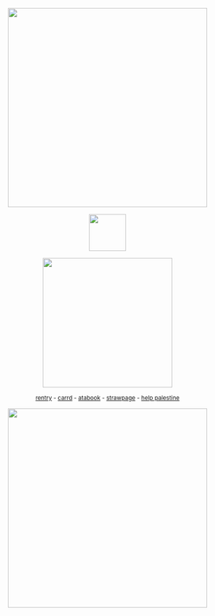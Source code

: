 </p>
<p align="center">
<img width=400 src="https://64.media.tumblr.com/a981518a21d8e398a35c5709ddaded3d/37e54730efef8c04-a6/s640x960/619f8c21d1adc03d19a6505c160a6608a04abc1d.pnj"
</p>

</p>
<p align="center">
<img width=74 src="https://komarev.com/ghpvc/?username=exoean&color=cecece&style=for-the-badge&label=📖"
 </p>

<p align="center">
<img width=260 src="https://files.catbox.moe/eprwab.png"
</p>

 
<div align="center">

<div align="center">
  <div align="center"> 

 <sup>[rentry](https://rentry.org/alecs) - [carrd](https://alenick.carrd.co) - [atabook](https://alenick.atabook.org)  -  [strawpage](https://yyaoi.straw.page) - [help palestine](https://arab.org/click-to-help/palestine/)

</p>
<p align="center">
<img width=400 src="https://64.media.tumblr.com/f15632ce2c558da2b754dae60ae28dca/37e54730efef8c04-43/s640x960/929ded97a3fdb73cd5fde904a00b45f960d98107.pnj"
</p>

